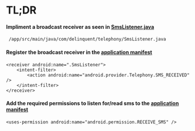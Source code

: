 # TL;DR
#### Impliment a broadcast receiver as seen in [SmsListener.java](https://github.com/shivaRamdeen/AndroidRcvSms/blob/master/app/src/main/java/com/delinquent/telephony/SmsListener.java)
``` /app/src/main/java/com/delinquent/telephony/SmsListener.java```
#### Register the broadcast receiver in the [application manifest](https://github.com/shivaRamdeen/AndroidRcvSms/blob/master/app/src/main/AndroidManifest.xml#L21-L24)
```
<receiver android:name=".SmsListener">
    <intent-filter>
        <action android:name="android.provider.Telephony.SMS_RECEIVED" />
    </intent-filter>
</receiver>
```

#### Add the required permissions to listen for/read sms to the [application manifest](https://github.com/shivaRamdeen/AndroidRcvSms/blob/master/app/src/main/AndroidManifest.xml#L5)
```
<uses-permission android:name="android.permission.RECEIVE_SMS" />
```
